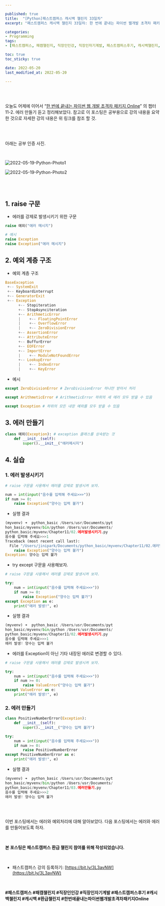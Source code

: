 ```yaml
---

published: true
title:  "[Python]패스트캠퍼스 캐시백 챌린지 33일차"
excerpt: "패스트캠퍼스 캐시백 챌린지 33일차: 한 번에 끝내는 파이썬 웹개발 초격차 패키지 Online"

categories:
- Programming
tags:
- [패스트캠퍼스, 패캠챌린지, 직장인인강, 직장인자기계발, 패스트캠퍼스후기, 캐시백챌린지, 캐시백, 환급챌린지, 한번에끝내는파이썬웹개발초격차패키지Online]

toc: true
toc_sticky: true

date: 2022-05-20
last_modified_at: 2022-05-20

---
```

<br/><br/>

오늘도 어제에 이어서 “[한 번에 끝내는 파이썬 웹 개발 초격차 패키지 Online](https://fastcampus.co.kr/dev_online_pyweb)” 의 챕터 11-2. 에러 만들기 듣고 정리해보았다. 참고로 이 포스팅은 공부용으로 강의 내용을 요약한 것으로 자세한 강의 내용은 위 링크를 참조 할 것.

<br/><br/>

아래는 공부 인증 사진.

<br/>

![2022-05-19-Python-Photo1](/assets/images/2022-05-19-Python-Photo/2022-05-19-Python-Photo1.jpg)

![2022-05-19-Python-Photo2](/assets/images/2022-05-19-Python-Photo/2022-05-19-Python-Photo2.jpg)

<br/><br/>

## 1. raise 구문

- 에러를 강제로 발생시키기 위한 구문

```python
raise 예외("에러 메시지")

# 예시
raise Exception
raise Exception("에러 메시지")
```

## 2. 예외 계층 구조

- 예외 계층 구조

```python
BaseException
 +-- SystemExit
 +-- Keyboardinterrupt
 +-- GeneratorExit
 +-- Exception
      +-- Stopiteration
      +-- StopAsynciteration
      +-- ArithmeticError
      |    +-- FloatingPointError
      |    +-- OverflowError
      |    +-- ZeroDivisionError
      +-- AssertionError
      +-- AttributeError
      +-- BuffurError
      +-- EOFError
      +-- ImportError
      |    +-- ModuleNotFoundError
      +-- LookupError
      |    +-- IndexError
      |    +-- KeyError

```

- 예시

```python
except ZeroDivisionError # ZeroDivisionError 하나만 받아서 처리

except ArithmeticError # ArithmeticError 하위의 세 에러 모두 받을 수 있음

except Exception # 하위의 모든 내장 예외를 모두 받을 수 있음
```

## 3. 에러 만들기

```python
class 예외(Exception): # exception 클래스를 상속받는 것
    def __init__(self):
        super().__init__("에러메시지")
```

## 4. 실습

### 1. 에러 발생시키기

```python
# raise 구문을 사용해서 에러를 강제로 발생시켜 보자.

num = int(input("음수를 입력해 주세요>>>"))
if num >= 0:
    raise Exception("양수는 입력 불가")
```

- 실행 결과

```python
(myvenv) ➜  python_basic /Users/usr/Documents/pyt
hon_basic/myvenv/bin/python /Users/usr/Documents/
python_basic/myvenv/Chapter11/02.에러발생시키기.py
음수를 입력해 주세요>>>1
Traceback (most recent call last):
  File "/Users/jinipark/Documents/python_basic/myvenv/Chapter11/02.에러발생시키기.py", line 5, in <module>
    raise Exception("양수는 입력 불가")
Exception: 양수는 입력 불가
```

- try except 구문을 사용해보자.

```python
# raise 구문을 사용해서 에러를 강제로 발생시켜 보자.

try:
    num = int(input("음수를 입력해 주세요>>>"))
    if num >= 0:
        raise Exception("양수는 입력 불가")
except Exception as e:
    print("에러 발생!", e)
```

- 실행 결과

```python
(myvenv) ➜  python_basic /Users/usr/Documents/pyt
hon_basic/myvenv/bin/python /Users/usr/Documents/
python_basic/myvenv/Chapter11/02.에러발생시키기.py
음수를 입력해 주세요>>>1
에러 발생! 양수는 입력 불가
```

- 에러를 Exception이 아닌 기타 내장된 에러로 변경할 수 있다.

```python
# raise 구문을 사용해서 에러를 강제로 발생시켜 보자.

try:
    num = int(input("음수를 입력해 주세요>>>"))
    if num >= 0:
        raise ValueError("양수는 입력 불가")
except ValueError as e:
    print("에러 발생!", e)
```

### 2. 에러 만들기

```python
class PositiveNumberError(Exception):
    def __init__(self):
        super().__init__("양수는 입력 불가")

try:
    num = int(input("음수를 입력해 주세요>>>"))
    if num >= 0:
        raise PositiveNumberError
except PositiveNumberError as e:
    print("에러 발생!", e)
```

- 실행 결과

```python
(myvenv) ➜  python_basic /Users/usr/Documents/pyt
hon_basic/myvenv/bin/python /Users/usr/Documents/
python_basic/myvenv/Chapter11/03.에러만들기.py
음수를 입력해 주세요>>>2
에러 발생! 양수는 입력 불가
```

<br/><br/>

이번 포스팅에서는 에러와 예외처리에 대해 알아보았다. 다음 포스팅에서는 에러와 에러를 만들어보도록 하자.

<br/>

**본 포스팅은 패스트캠퍼스 환급 챌린지 참여를 위해 작성되었습니다.**

<br/>

- 패스트캠퍼스 강의 등록하기: [https://bit.ly/3L3avNW](https://bit.ly/3L3avNW)

<br/>

**#패스트캠퍼스 #패캠챌린지 #직장인인강 #직장인자기계발 #패스트캠퍼스후기 #캐시백챌린지 #캐시백 #환급챌린지 #한번에끝내는파이썬웹개발초격차패키지Online**